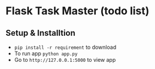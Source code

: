 # Flask Task Master (todo list)

## Setup & Installtion
- ```pip install -r requirement``` to download  
- To run app ```python app.py```
- Go to `http://127.0.0.1:5000` to view app
